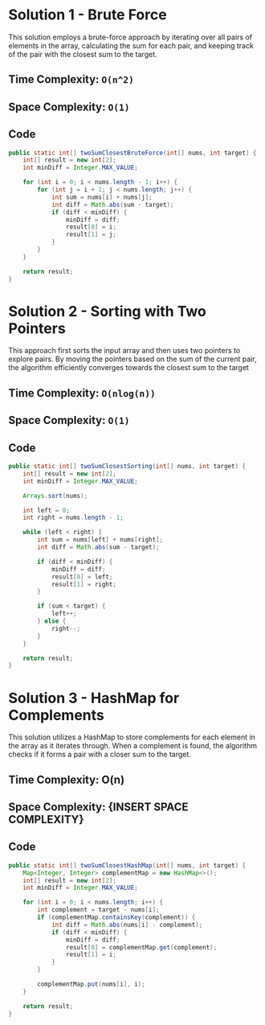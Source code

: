 # Solution 1 - Brute Force

This solution employs a brute-force approach by iterating over all pairs of elements in the array, calculating the sum for each pair, and keeping track of the pair with the closest sum to the target. 

## Time Complexity: `O(n^2)`
## Space Complexity: `O(1)`


## Code

```java
public static int[] twoSumClosestBruteForce(int[] nums, int target) {
    int[] result = new int[2];
    int minDiff = Integer.MAX_VALUE;

    for (int i = 0; i < nums.length - 1; i++) {
        for (int j = i + 1; j < nums.length; j++) {
            int sum = nums[i] + nums[j];
            int diff = Math.abs(sum - target);
            if (diff < minDiff) {
                minDiff = diff;
                result[0] = i;
                result[1] = j;
            }
        }
    }

    return result;
}
```

# Solution 2 - Sorting with Two Pointers

This approach first sorts the input array and then uses two pointers to explore pairs. By moving the pointers based on the sum of the current pair, the algorithm efficiently converges towards the closest sum to the target

## Time Complexity: `O(nlog(n))`
## Space Complexity: `O(1)`

## Code

```java
public static int[] twoSumClosestSorting(int[] nums, int target) {
    int[] result = new int[2];
    int minDiff = Integer.MAX_VALUE;

    Arrays.sort(nums);

    int left = 0;
    int right = nums.length - 1;

    while (left < right) {
        int sum = nums[left] + nums[right];
        int diff = Math.abs(sum - target);

        if (diff < minDiff) {
            minDiff = diff;
            result[0] = left;
            result[1] = right;
        }

        if (sum < target) {
            left++;
        } else {
            right--;
        }
    }

    return result;
}

```

# Solution 3 - HashMap for Complements

This solution utilizes a HashMap to store complements for each element in the array as it iterates through. When a complement is found, the algorithm checks if it forms a pair with a closer sum to the target. 

## Time Complexity: O(n)
## Space Complexity: {INSERT SPACE COMPLEXITY}

## Code

```java
public static int[] twoSumClosestHashMap(int[] nums, int target) {
    Map<Integer, Integer> complementMap = new HashMap<>();
    int[] result = new int[2];
    int minDiff = Integer.MAX_VALUE;

    for (int i = 0; i < nums.length; i++) {
        int complement = target - nums[i];
        if (complementMap.containsKey(complement)) {
            int diff = Math.abs(nums[i] - complement);
            if (diff < minDiff) {
                minDiff = diff;
                result[0] = complementMap.get(complement);
                result[1] = i;
            }
        }

        complementMap.put(nums[i], i);
    }

    return result;
}
```